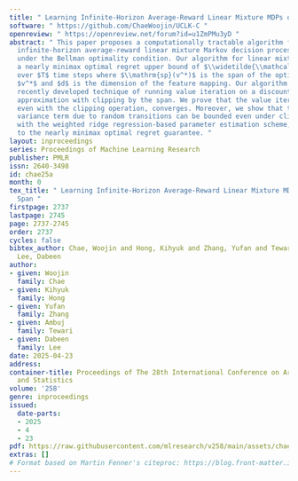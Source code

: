 ```yaml
---
title: " Learning Infinite-Horizon Average-Reward Linear Mixture MDPs of Bounded Span "
software: " https://github.com/ChaeWoojin/UCLK-C "
openreview: " https://openreview.net/forum?id=u1ZmPMu3yD "
abstract: " This paper proposes a computationally tractable algorithm for learning
  infinite-horizon average-reward linear mixture Markov decision processes (MDPs)
  under the Bellman optimality condition. Our algorithm for linear mixture MDPs achieves
  a nearly minimax optimal regret upper bound of $\\widetilde{\\mathcal{O}}(d\\sqrt{\\mathrm{sp}(v^*)T})$
  over $T$ time steps where $\\mathrm{sp}(v^*)$ is the span of the optimal bias function
  $v^*$ and $d$ is the dimension of the feature mapping. Our algorithm applies the
  recently developed technique of running value iteration on a discounted-reward MDP
  approximation with clipping by the span. We prove that the value iteration procedure,
  even with the clipping operation, converges. Moreover, we show that the associated
  variance term due to random transitions can be bounded even under clipping. Combined
  with the weighted ridge regression-based parameter estimation scheme, this leads
  to the nearly minimax optimal regret guarantee. "
layout: inproceedings
series: Proceedings of Machine Learning Research
publisher: PMLR
issn: 2640-3498
id: chae25a
month: 0
tex_title: " Learning Infinite-Horizon Average-Reward Linear Mixture MDPs of Bounded
  Span "
firstpage: 2737
lastpage: 2745
page: 2737-2745
order: 2737
cycles: false
bibtex_author: Chae, Woojin and Hong, Kihyuk and Zhang, Yufan and Tewari, Ambuj and
  Lee, Dabeen
author:
- given: Woojin
  family: Chae
- given: Kihyuk
  family: Hong
- given: Yufan
  family: Zhang
- given: Ambuj
  family: Tewari
- given: Dabeen
  family: Lee
date: 2025-04-23
address:
container-title: Proceedings of The 28th International Conference on Artificial Intelligence
  and Statistics
volume: '258'
genre: inproceedings
issued:
  date-parts:
  - 2025
  - 4
  - 23
pdf: https://raw.githubusercontent.com/mlresearch/v258/main/assets/chae25a/chae25a.pdf
extras: []
# Format based on Martin Fenner's citeproc: https://blog.front-matter.io/posts/citeproc-yaml-for-bibliographies/
---
```

